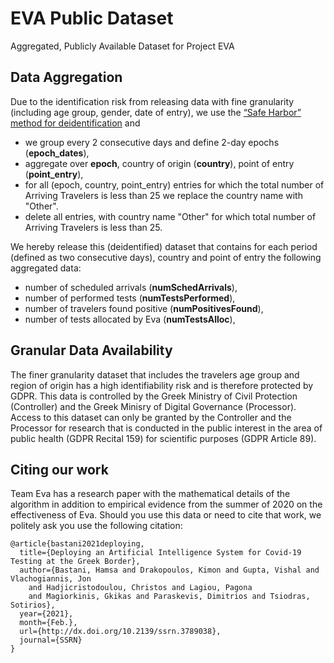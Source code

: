 # EVA Public Dataset
Aggregated, Publicly Available Dataset for Project EVA

## Data Aggregation
Due to the identification risk from releasing data with fine granularity (including age group, gender, date of entry), we use the [“Safe Harbor” method for deidentification](https://www.hhs.gov/hipaa/for-professionals/privacy/special-topics/de-identification/index.html) and 
* we group every 2 consecutive days and define 2-day epochs (**epoch_dates**), 
* aggregate over **epoch**, country of origin (**country**), point of entry (**point_entry**),
* for all (epoch, country, point_entry) entries for which the total number of Arriving Travelers is less than 25 we replace the country name with "Other". 
* delete all entries, with country name "Other" for which  total number of Arriving Travelers is less than 25.
  
  
We hereby release this (deidentified) dataset that contains for each period (defined as two consecutive days), country and point of entry the following aggregated data:
- number of scheduled arrivals (**numSchedArrivals**),
- number of performed tests (**numTestsPerformed**),
- number of travelers found positive (**numPositivesFound**),
- number of tests allocated by Eva (**numTestsAlloc**),
  
## Granular Data Availability
The finer granularity dataset that includes the travelers age group and region of origin has a high identifiability risk and is therefore protected by GDPR.
This data is controlled by the Greek Ministry of Civil Protection (Controller) and the Greek Minisry of Digital Governance (Processor). Access to this dataset can only be granted
by the Controller and the Processor for research that is conducted in the public interest in the area of public health (GDPR Recital 159) for scientific purposes (GDPR Article 89).


## Citing our work
Team Eva has a research paper with the mathematical details of the algorithm in addition to empirical evidence from the summer of 2020 on the effectiveness of Eva. Should you use this data or need to cite that work, we politely ask you use the following citation:

```
@article{bastani2021deploying,
  title={Deploying an Artificial Intelligence System for Covid-19 Testing at the Greek Border},
  author={Bastani, Hamsa and Drakopoulos, Kimon and Gupta, Vishal and Vlachogiannis, Jon 
    and Hadjicristodoulou, Christos and Lagiou, Pagona 
    and Magiorkinis, Gkikas and Paraskevis, Dimitrios and Tsiodras, Sotirios}, 
  year={2021},
  month={Feb.},
  url={http://dx.doi.org/10.2139/ssrn.3789038}, 
  journal={SSRN}
}
```

